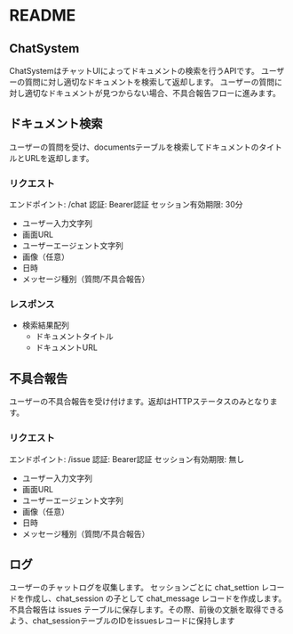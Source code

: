 # README
## ChatSystem

ChatSystemはチャットUIによってドキュメントの検索を行うAPIです。
ユーザーの質問に対し適切なドキュメントを検索して返却します。
ユーザーの質問に対し適切なドキュメントが見つからない場合、不具合報告フローに進みます。

## ドキュメント検索

ユーザーの質問を受け、documentsテーブルを検索してドキュメントのタイトルとURLを返却します。

### リクエスト

エンドポイント: /chat
認証: Bearer認証
セッション有効期限: 30分

 - ユーザー入力文字列
 - 画面URL
 - ユーザーエージェント文字列
 - 画像（任意）
 - 日時
 - メッセージ種別（質問/不具合報告）

### レスポンス

  - 検索結果配列
    - ドキュメントタイトル
    - ドキュメントURL

## 不具合報告

ユーザーの不具合報告を受け付けます。返却はHTTPステータスのみとなります。

### リクエスト

エンドポイント: /issue
認証: Bearer認証
セッション有効期限: 無し

 - ユーザー入力文字列
 - 画面URL
 - ユーザーエージェント文字列
 - 画像（任意）
 - 日時
 - メッセージ種別（質問/不具合報告）

## ログ

ユーザーのチャットログを収集します。
セッションごとに chat_settion レコードを作成し、chat_session の子として chat_message レコードを作成します。
不具合報告は issues テーブルに保存します。その際、前後の文脈を取得できるよう、chat_sessionテーブルのIDをissuesレコードに保持します

